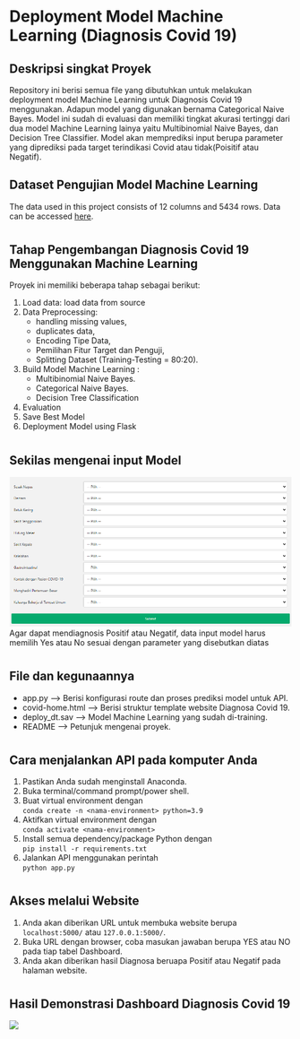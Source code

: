 # Deployment Model Machine Learning (Diagnosis Covid 19)

## Deskripsi singkat Proyek

Repository ini berisi semua file yang dibutuhkan untuk melakukan deployment model Machine Learning untuk Diagnosis Covid 19 menggunakan. Adapun model yang digunakan bernama Categorical Naive Bayes. Model ini sudah di evaluasi dan memiliki tingkat akurasi tertinggi dari dua model Machine Learning lainya yaitu Multibinomial Naive Bayes, dan Decision Tree Classifier. Model akan memprediksi input berupa parameter yang diprediksi pada target terindikasi Covid atau tidak(Poisitif atau Negatif).

## Dataset Pengujian Model Machine Learning

The data used in this project consists of 12 columns and 5434 rows. Data can be accessed [here](https://drive.google.com/file/d/1MY5eRj6iIKeWFMqseGaCyQ7HXmksZWIH/view?usp=sharing).

#

## Tahap Pengembangan Diagnosis Covid 19 Menggunakan Machine Learning

Proyek ini memiliki beberapa tahap sebagai berikut:  
1. Load data:  load data from source
2. Data Preprocessing: 
    * handling missing values, 
    * duplicates data, 
    * Encoding Tipe Data, 
    * Pemilihan Fitur Target dan Penguji,
    * Splitting Dataset (Training-Testing = 80:20).
3. Build Model Machine Learning : 
    * Multibinomial Naive Bayes.
    * Categorical Naive Bayes.
    * Decision Tree Classification
4. Evaluation
5. Save Best Model
6. Deployment Model using Flask

#

## Sekilas mengenai input Model

![alt text](/Diagnosis%20of%20Covid%2019/Tabel%20Input.png)
Agar dapat mendiagnosis Positif atau Negatif, data input model harus memilih Yes atau No sesuai dengan parameter yang disebutkan diatas   

#

## File dan kegunaannya

-   app.py --> Berisi konfigurasi route dan proses prediksi model untuk API.
-   covid-home.html --> Berisi struktur template website Diagnosa Covid 19.
-   deploy_dt.sav --> Model Machine Learning yang sudah di-training.
-   README --> Petunjuk mengenai proyek.

#

## Cara menjalankan API pada komputer Anda

1. Pastikan Anda sudah menginstall Anaconda.
1. Buka terminal/command prompt/power shell.
1. Buat virtual environment dengan\
   `conda create -n <nama-environment> python=3.9`
1. Aktifkan virtual environment dengan\
   `conda activate <nama-environment>`
1. Install semua dependency/package Python dengan\
   `pip install -r requirements.txt`
1. Jalankan API menggunakan perintah\
   `python app.py`

#

## Akses melalui Website

1. Anda akan diberikan URL untuk membuka website berupa `localhost:5000/` atau `127.0.0.1:5000/`.
1. Buka URL dengan browser, coba masukan jawaban berupa YES atau NO pada tiap tabel Dashboard.
1. Anda akan diberikan hasil Diagnosa beruapa Positif atau Negatif pada halaman website.

#

## Hasil Demonstrasi Dashboard Diagnosis Covid 19

![](/Diagnosis%20of%20Covid%2019/Demo.gif)

